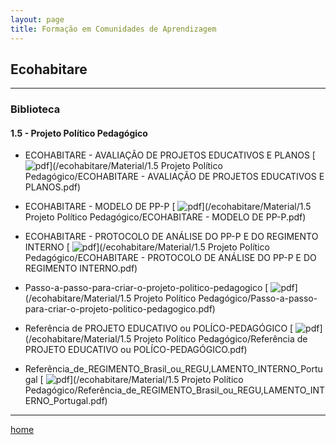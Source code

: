 ```yaml
---
layout: page
title: Formação em Comunidades de Aprendizagem
---
```

## Ecohabitare
---
### Biblioteca  



#### 1.5  - Projeto Político Pedagógico

- ECOHABITARE - AVALIAÇÃO DE PROJETOS EDUCATIVOS E PLANOS [ ![pdf](/pages/icons16/pdf-icon.png)](/ecohabitare/Material/1.5 Projeto Político Pedagógico/ECOHABITARE - AVALIAÇÃO DE PROJETOS EDUCATIVOS E PLANOS.pdf)  

- ECOHABITARE - MODELO DE PP-P [ ![pdf](/pages/icons16/pdf-icon.png)](/ecohabitare/Material/1.5 Projeto Político Pedagógico/ECOHABITARE - MODELO DE PP-P.pdf)  

- ECOHABITARE - PROTOCOLO DE ANÁLISE DO PP-P E DO REGIMENTO INTERNO [ ![pdf](/pages/icons16/pdf-icon.png)](/ecohabitare/Material/1.5 Projeto Político Pedagógico/ECOHABITARE - PROTOCOLO DE ANÁLISE DO PP-P E DO REGIMENTO INTERNO.pdf)  

- Passo-a-passo-para-criar-o-projeto-politico-pedagogico [ ![pdf](/pages/icons16/pdf-icon.png)](/ecohabitare/Material/1.5 Projeto Político Pedagógico/Passo-a-passo-para-criar-o-projeto-politico-pedagogico.pdf)  

- Referência de PROJETO EDUCATIVO ou POLÍCO-PEDAGÓGICO [ ![pdf](/pages/icons16/pdf-icon.png)](/ecohabitare/Material/1.5 Projeto Político Pedagógico/Referência de PROJETO EDUCATIVO ou POLÍCO-PEDAGÓGICO.pdf)  

- Referência_de_REGIMENTO_Brasil_ou_REGU,LAMENTO_INTERNO_Portugal [ ![pdf](/pages/icons16/pdf-icon.png)](/ecohabitare/Material/1.5 Projeto Político Pedagógico/Referência_de_REGIMENTO_Brasil_ou_REGU,LAMENTO_INTERNO_Portugal.pdf)  


---
[home](https://itxesco.github.io)
